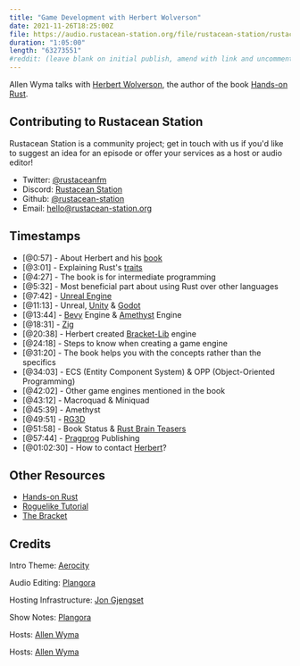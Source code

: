 ```yaml
---
title: "Game Development with Herbert Wolverson"
date: 2021-11-26T18:25:00Z
file: https://audio.rustacean-station.org/file/rustacean-station/rustacean-station-e048-herbert-wolverson.mp3
duration: "1:05:00"
length: "63273551"
#reddit: (leave blank on initial publish, amend with link and uncomment this line after Reddit thread has been posted)
---
```

Allen Wyma talks with [Herbert Wolverson](https://twitter.com/herberticus), the author of the book [Hands-on Rust](https://pragprog.com/titles/hwrust/hands-on-rust/).


## Contributing to Rustacean Station

Rustacean Station is a community project; get in touch with us if you'd like to suggest an idea for an episode or offer your services as a host or audio editor!

- Twitter: [@rustaceanfm](https://twitter.com/rustaceanfm)
- Discord: [Rustacean Station](https://discord.gg/cHc3Gyc)
- Github: [@rustacean-station](https://github.com/rustacean-station/)
- Email: [hello@rustacean-station.org](mailto:hello@rustacean-station.org)

## Timestamps 
- [@0:57] - About Herbert and his [book](https://pragprog.com/titles/hwrust/hands-on-rust/)
- [@3:01] - Explaining Rust's [traits](https://doc.rust-lang.org/book/ch10-02-traits.html)
- [@4:27] - The book is for intermediate programming
- [@5:32] - Most beneficial part about using Rust over other languages
- [@7:42] - [Unreal Engine](https://www.unrealengine.com/)
- [@11:13] - Unreal, [Unity](https://unity.com/) & [Godot](https://godotengine.org/)
- [@13:44] - [Bevy](https://bevyengine.org/) Engine & [Amethyst](https://amethyst.rs/) Engine
- [@18:31] - [Zig](https://ziglang.org/)
- [@20:38] - Herbert created [Bracket-Lib](https://bracketproductions.com/) engine
- [@24:18] - Steps to know when creating a game engine
- [@31:20] - The book helps you with the concepts rather than the specifics
- [@34:03] - ECS (Entity Component System) & OPP (Object-Oriented Programming)
- [@42:02] - Other game engines mentioned in the book
- [@43:12] - Macroquad & Miniquad
- [@45:39] - Amethyst
- [@49:51] - [RG3D](https://rg3d.rs/)
- [@51:58] - Book Status & [Rust Brain Teasers](https://pragprog.com/titles/hwrustbrain/rust-brain-teasers/)
- [@57:44] - [Pragprog](https://pragprog.com/) Publishing
- [@01:02:30] - How to contact [Herbert](https://twitter.com/herberticus?s=20)?

## Other Resources
- [Hands-on Rust](https://hands-on-rust.com/)
- [Roguelike Tutorial](https://github.com/amethyst/rustrogueliketutorial)
- [The Bracket](https://github.com/thebracket/)

## Credits
Intro Theme: [Aerocity](https://twitter.com/AerocityMusic)

Audio Editing: [Plangora](https://twitter.com/plangora)

Hosting Infrastructure: [Jon Gjengset](https://twitter.com/jonhoo/)

Show Notes: [Plangora](https://twitter.com/plangora)

Hosts: [Allen Wyma](https://twitter.com/allenwyma)

Hosts: [Allen Wyma](https://twitter.com/allenwyma)